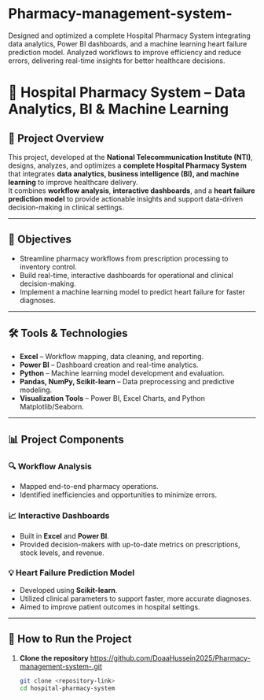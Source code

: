 # Pharmacy-management-system-
Designed and optimized a complete Hospital Pharmacy System integrating data analytics, Power BI dashboards, and a machine learning heart failure prediction model. Analyzed workflows to improve efficiency and reduce errors, delivering real-time insights for better healthcare decisions.
# 🏥 Hospital Pharmacy System – Data Analytics, BI & Machine Learning

## 📌 Project Overview
This project, developed at the **National Telecommunication Institute (NTI)**, designs, analyzes, and optimizes a **complete Hospital Pharmacy System** that integrates **data analytics, business intelligence (BI), and machine learning** to improve healthcare delivery.  
It combines **workflow analysis**, **interactive dashboards**, and a **heart failure prediction model** to provide actionable insights and support data-driven decision-making in clinical settings.

---

## 🎯 Objectives
- Streamline pharmacy workflows from prescription processing to inventory control.
- Build real-time, interactive dashboards for operational and clinical decision-making.
- Implement a machine learning model to predict heart failure for faster diagnoses.

---

## 🛠️ Tools & Technologies
- **Excel** – Workflow mapping, data cleaning, and reporting.
- **Power BI** – Dashboard creation and real-time analytics.
- **Python** – Machine learning model development and evaluation.
- **Pandas, NumPy, Scikit-learn** – Data preprocessing and predictive modeling.
- **Visualization Tools** – Power BI, Excel Charts, and Python Matplotlib/Seaborn.

---

## 📊 Project Components
### 🔍 Workflow Analysis
- Mapped end-to-end pharmacy operations.
- Identified inefficiencies and opportunities to minimize errors.

### 📈 Interactive Dashboards
- Built in **Excel** and **Power BI**.
- Provided decision-makers with up-to-date metrics on prescriptions, stock levels, and revenue.

### 💡 Heart Failure Prediction Model
- Developed using **Scikit-learn**.
- Utilized clinical parameters to support faster, more accurate diagnoses.
- Aimed to improve patient outcomes in hospital settings.

---

## 🚀 How to Run the Project
1. **Clone the repository**  https://github.com/DoaaHussein2025/Pharmacy-management-system-.git
   ```bash
   git clone <repository-link>
   cd hospital-pharmacy-system

